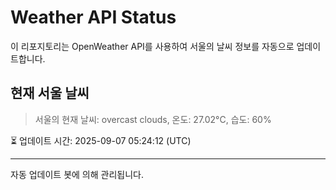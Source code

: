 
# Weather API Status

이 리포지토리는 OpenWeather API를 사용하여 서울의 날씨 정보를 자동으로 업데이트합니다.

## 현재 서울 날씨
> 서울의 현재 날씨: overcast clouds, 온도: 27.02°C, 습도: 60%

⏳ 업데이트 시간: 2025-09-07 05:24:12 (UTC)

---
자동 업데이트 봇에 의해 관리됩니다.
